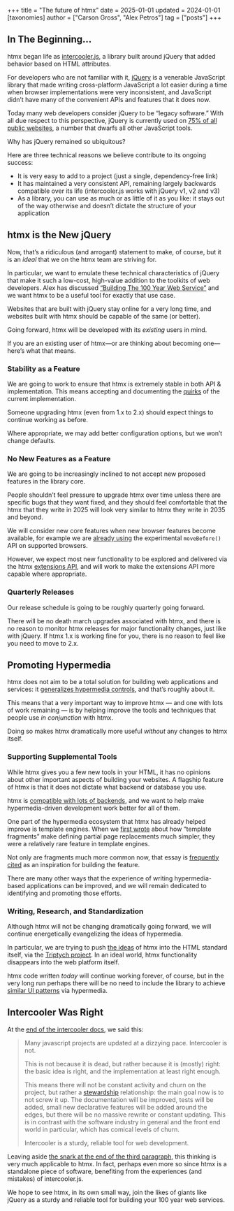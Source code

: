 +++
title = "The future of htmx"
date = 2025-01-01
updated = 2024-01-01
[taxonomies]
author = ["Carson Gross", "Alex Petros"]
tag = ["posts"]
+++

## In The Beginning...

htmx began life as [intercooler.js](https://intercoolerjs.org), a library built around jQuery that added behavior based
on HTML attributes. 

For developers who are not familiar with it, [jQuery](https://jquery.com/) is a venerable JavaScript
library that made writing cross-platform JavaScript a lot easier during a time when browser implementations were very
inconsistent, and JavaScript didn’t have many of the convenient APIs and features that it does now.

Today many web developers consider jQuery to be “legacy software.” With all due respect to this perspective, jQuery is 
currently used on [75% of all public websites](https://w3techs.com/technologies/overview/javascript_library), a number that dwarfs all other JavaScript tools.

Why has jQuery remained so ubiquitous?

Here are three technical reasons we believe contribute to its ongoing success:

* It is very easy to add to a project (just a single, dependency-free link)
* It has maintained a very consistent API, remaining largely backwards compatible over its life (intercooler.js works
  with jQuery v1, v2 and v3)
* As a library, you can use as much or as little of it as you like: it stays out of the way otherwise and doesn’t
  dictate the structure of your application

## htmx is the New jQuery

Now, that’s a ridiculous (and arrogant) statement to make, of course, but it is an *ideal* that we on the htmx team are
striving for.

In particular, we want to emulate these technical characteristics of jQuery that make it such a low-cost, high-value
addition to the toolkits of web developers. Alex has
discussed [“Building The 100 Year Web Service”](https://www.youtube.com/watch?v=lASLZ9TgXyc) and we want htmx to be a
useful tool for exactly that use case.

Websites that are built with jQuery stay online for a very long time, and websites built with htmx should be capable of
the same (or better).

Going forward, htmx will be developed with its *existing* users in mind.

If you are an existing user of htmx—or are thinking about becoming one—here’s what that means.

### Stability as a Feature

We are going to work to ensure that htmx is extremely stable in both API & implementation. This means accepting and
documenting the [quirks](https://htmx.org/quirks/) of the current implementation.

Someone upgrading htmx (even from 1.x to 2.x) should expect things to continue working as before.

Where appropriate, we may add better configuration options, but we won’t change defaults.

### No New Features as a Feature

We are going to be increasingly inclined to not accept new proposed features in the library core.

People shouldn’t feel pressure to upgrade htmx over time unless there are specific bugs that they want fixed, and they
should feel comfortable that the htmx that they write in 2025 will look very similar to htmx they write in 2035 and
beyond.

We will consider new core features when new browser features become available, for example we
are [already using](https://htmx.org/examples/move-before/) the experimental `moveBefore()` API on supported browsers.

However, we expect most new functionality to be explored and delivered via the
htmx [extensions API](https://htmx.org/extensions/), and will work to make the extensions API more capable where
appropriate.

### Quarterly Releases

Our release schedule is going to be roughly quarterly going forward.

There will be no death march upgrades associated with htmx, and there is no reason to monitor htmx releases for major
functionality changes, just like with jQuery. If htmx 1.x is working fine for you, there is no reason to feel like you
need to move to 2.x.

## Promoting Hypermedia

htmx does not aim to be a total solution for building web applications and services:
it [generalizes hypermedia controls](https://dl.acm.org/doi/pdf/10.1145/3648188.3675127), and that’s roughly about it.

This means that a very important way to improve htmx — and one with lots of work remaining — is by helping improve the tools
and techniques that people use *in conjunction* with htmx.

Doing so makes htmx dramatically more useful _without_ any changes to htmx itself.

### Supporting Supplemental Tools

While htmx gives you a few new tools in your HTML, it has no opinions about other important aspects of building your
websites. A flagship feature of htmx is that it does not dictate what backend or database you use.

htmx is [compatible with lots of backends](https://htmx.org/essays/hypermedia-on-whatever-youd-like/), and we want to
help make hypermedia-driven development work better for all of them.

One part of the hypermedia ecosystem that htmx has already helped improve is template engines. When
we [first wrote](https://htmx.org/essays/template-fragments/) about how “template fragments” make defining partial page
replacements much simpler, they were a relatively rare feature in template engines.

Not only are fragments much more common now, that essay
is [frequently](https://github.com/mitsuhiko/minijinja/issues/260) [cited](https://github.com/sponsfreixes/jinja2-fragments)
as an inspiration for building the feature.

There are many other ways that the experience of writing hypermedia-based applications can be improved, and we will
remain dedicated to identifying and promoting those efforts.

### Writing, Research, and Standardization

Although htmx will not be changing dramatically going forward, we will continue energetically evangelizing the ideas of
hypermedia.

In particular, we are trying to push [the ideas](https://dl.acm.org/doi/pdf/10.1145/3648188.3675127) of htmx into the
HTML standard itself, via the [Triptych project](https://alexanderpetros.com/triptych/). In an ideal world, htmx
functionality disappears into the web platform itself.

htmx code written *today* will continue working forever, of course, but in the very long run perhaps there will be no
need to include the library to achieve [similar UI patterns](https://htmx.org/examples) via hypermedia.

## Intercooler Was Right

At the [end of the intercooler docs](https://intercoolerjs.org/docs#philosophy), we said this:

> Many javascript projects are updated at a dizzying pace. Intercooler is not.
>
> This is not because it is dead, but rather because it is (mostly) right: the basic idea is right, and the implementation
at least right enough.
>
> This means there will not be constant activity and churn on the project, but rather
a [stewardship](https://en.wikipedia.org/wiki/Stewardship_\(theology\)) relationship: the main goal now is to not screw
it up. The documentation will be improved, tests will be added, small new declarative features will be added around the
edges, but there will be no massive rewrite or constant updating. This is in contrast with the software industry in
general and the front end world in particular, which has comical levels of churn.
>
> Intercooler is a sturdy, reliable tool for web development.

Leaving aside [the snark at the end of the third paragraph](https://www.youtube.com/watch?v=zGyAWH5btwY), this thinking
is very much applicable to htmx. In fact, perhaps even more so since htmx is a standalone piece of software, benefiting
from the experiences (and mistakes) of intercooler.js.

We hope to see htmx, in its own small way, join the likes of giants like jQuery as a sturdy and reliable tool for
building your 100 year web services.
